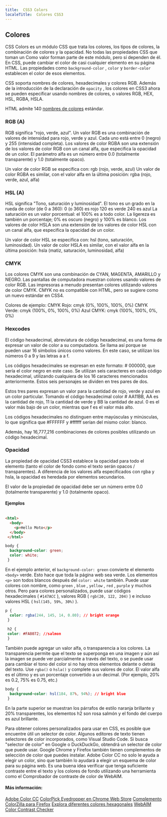 ```yaml
---
title:  CSS3 Colors
localeTitle:  Colores CSS3
---
```

## Colores

CSS Colors es un módulo CSS que trata los colores, los tipos de colores, la combinación de colores y la opacidad. No todas las propiedades CSS que toman un Como valor forman parte de este módulo, pero sí dependen de él. En CSS, puede cambiar el color de casi cualquier elemento en su página HTML. Las propiedades como `background-color` , `color` y `border-color` establecen el color de esos elementos.

CSS soporta nombres de colores, hexadecimales y colores RGB. Además de la introducción de la declaración de `opacity` , los colores en CSS3 ahora se pueden especificar usando nombres de colores, o valores RGB, HEX, HSL, RGBA, HSLA.

HTML admite 140 [nombres de colores](https://www.w3schools.com/colors/colors_names.asp) estándar.

### RGB (A)

RGB significa "rojo, verde, azul". Un valor RGB es una combinación de valores de intensidad para rojo, verde y azul. Cada uno está entre 0 (negro) y 255 (intensidad completa). Los valores de color RGBA son una extensión de los valores de color RGB con un canal alfa, que especifica la opacidad de un color. El parámetro alfa es un número entre 0.0 (totalmente transparente) y 1.0 (totalmente opaco).

Un valor de color RGB se especifica con: rgb (rojo, verde, azul) Un valor de color RGBA es similar, con el valor alfa en la última posición: rgba (rojo, verde, azul, alfa)

### HSL (A)

HSL significa "Tono, saturación y luminosidad". El tono es un grado en la rueda de color (de 0 a 360): 0 (o 360) es rojo 120 es verde 240 es azul La saturación es un valor porcentual: el 100% es a todo color. La ligereza es también un porcentaje; 0% es oscuro (negro) y 100% es blanco. Los valores de color HSLA son una extensión de los valores de color HSL con un canal alfa, que especifica la opacidad de un color.

Un valor de color HSL se especifica con: hsl (tono, saturación, luminosidad). Un valor de color HSLA es similar, con el valor alfa en la última posición: hsla (matiz, saturación, luminosidad, alfa)

### CMYK

Los colores CMYK son una combinación de CYAN, MAGENTA, AMARILLO y NEGRO. Las pantallas de computadora muestran colores usando valores de color RGB. Las impresoras a menudo presentan colores utilizando valores de color CMYK. CMYK no es compatible con HTML, pero se sugiere como un nuevo estándar en CSS4.

Colores de ejemplo: CMYK Rojo: cmyk (0%, 100%, 100%, 0%) CMYK Verde: cmyk (100%, 0%, 100%, 0%) Azul CMYK: cmyk (100%, 100%, 0%, 0%)

### Hexcodes

El código hexadecimal, abreviatura de código hexadecimal, es una forma de expresar un valor de color a su computadora. Se llama así porque se pueden usar 16 símbolos únicos como valores. En este caso, se utilizan los números 0 a 9 y las letras a a f.

Los códigos hexadecimales se expresan en este formato: # 000000, que sería el color negro en este caso. Se utilizan seis caracteres en cada código hexadecimal, utilizando cualquiera de los 16 caracteres mencionados anteriormente. Estos seis personajes se dividen en tres pares de dos.

Estos tres pares expresan un valor para la cantidad de rojo, verde y azul en un color particular. Tomando el código hexadecimal color # AA11BB, AA es la cantidad de rojo, 11 la cantidad de verde y BB la cantidad de azul. 0 es el valor más bajo de un color, mientras que f es el valor más alto.

Los códigos hexadecimales no distinguen entre mayúsculas y minúsculas, lo que significa que #FFFFFF y #ffffff serían del mismo color: blanco.

Además, hay 16,777,216 combinaciones de colores posibles utilizando un código hexadecimal.

### Opacidad

La propiedad de opacidad CSS3 establece la opacidad para todo el elemento (tanto el color de fondo como el texto serán opacos / transparentes). A diferencia de los valores alfa especificados con rgba y hsla, la opacidad es heredada por elementos secundarios.

El valor de la propiedad de opacidad debe ser un número entre 0.0 (totalmente transparente) y 1.0 (totalmente opaco).

#### Ejemplos

```html

<html> 
  <body> 
    <p>Hello Moto</p> 
  </body> 
 </html> 
```

```css
body { 
  background-color: green; 
  color: white; 
 } 
```

En el ejemplo anterior, el `background-color: green` convierte el elemento `<body>` verde. Esto hace que toda la página web sea verde. Los elementos `<p>` son todos blancos después del `color: white` también. Puede usar colores con nombre, como `green` , `blue` , `yellow` , `red` , `purple` y muchos otros. Pero para colores personalizados, puede usar códigos hexadecimales ( `#147ACC` ), valores RGB ( `rgb(20, 122, 204)` ) e incluso valores HSL ( `hsl(145, 59%, 30%)` ).

```css
p { 
  color: rgba(244, 145, 14, 0.80); // bright orange 
 } 
 
 h2 { 
 color: #FA8072; //salmon 
 } 
```

También puede agregar un valor alfa, o transparencia a los colores. La transparencia permite que el texto se superponga en una imagen y aún así la imagen se puede ver parcialmente a través del texto, o se puede usar para cambiar el tono del color si no hay otros elementos delante o detrás del texto. Use `rgba()` o `hsla()` y complete sus valores de color. El valor alfa es el último y es un porcentaje convertido a un decimal. (Por ejemplo, 20% es 0.2, 75% es 0.75, etc.)

```css
body { 
  background-color: hsl(184, 87%, 94%); // bright blue 
 } 
```

En la parte superior se muestran los párrafos de estilo naranja brillante y 20% transparentes, los elementos h2 son rosa salmón y el fondo del cuerpo es azul brillante.

Para obtener colores personalizados para usar en CSS, es posible que encuentre útil un selector de color. Algunos editores de texto tienen selectores de color incorporados, como Visual Studio Code. Si busca "selector de color" en Google o DuckDuckGo, obtendrá un selector de color que puede usar. Google Chrome y Firefox también tienen complementos de selección de color que puedes instalar. Adobe Color CC no solo le ayuda a elegir un color, sino que también lo ayudará a elegir un esquema de color para su página web. Es una buena idea verificar que tenga suficiente contraste entre el texto y los colores de fondo utilizando una herramienta como el Comprobador de contraste de color de WebAIM.

#### Más información:

[Adobe Color CC](https://color.adobe.com/)
[ColorPick Eyedropper en Chrome Web Store](https://chrome.google.com/webstore/detail/colorpick-eyedropper/ohcpnigalekghcmgcdcenkpelffpdolg?hl=en)
[Complemento ColorZilla para Firefox](https://addons.mozilla.org/en-US/firefox/addon/colorzilla/)
[Explora diferentes colores hexagonales](http://www.colorhexa.com/)
[WebAIM Color Contrast Checker](https://webaim.org/resources/contrastchecker/)
